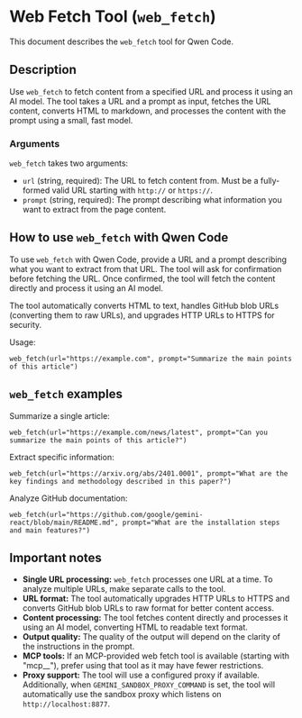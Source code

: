 # Web Fetch Tool (`web_fetch`)

This document describes the `web_fetch` tool for Qwen Code.

## Description

Use `web_fetch` to fetch content from a specified URL and process it using an AI model. The tool takes a URL and a prompt as input, fetches the URL content, converts HTML to markdown, and processes the content with the prompt using a small, fast model.

### Arguments

`web_fetch` takes two arguments:

- `url` (string, required): The URL to fetch content from. Must be a fully-formed valid URL starting with `http://` or `https://`.
- `prompt` (string, required): The prompt describing what information you want to extract from the page content.

## How to use `web_fetch` with Qwen Code

To use `web_fetch` with Qwen Code, provide a URL and a prompt describing what you want to extract from that URL. The tool will ask for confirmation before fetching the URL. Once confirmed, the tool will fetch the content directly and process it using an AI model.

The tool automatically converts HTML to text, handles GitHub blob URLs (converting them to raw URLs), and upgrades HTTP URLs to HTTPS for security.

Usage:

```
web_fetch(url="https://example.com", prompt="Summarize the main points of this article")
```

## `web_fetch` examples

Summarize a single article:

```
web_fetch(url="https://example.com/news/latest", prompt="Can you summarize the main points of this article?")
```

Extract specific information:

```
web_fetch(url="https://arxiv.org/abs/2401.0001", prompt="What are the key findings and methodology described in this paper?")
```

Analyze GitHub documentation:

```
web_fetch(url="https://github.com/google/gemini-react/blob/main/README.md", prompt="What are the installation steps and main features?")
```

## Important notes

- **Single URL processing:** `web_fetch` processes one URL at a time. To analyze multiple URLs, make separate calls to the tool.
- **URL format:** The tool automatically upgrades HTTP URLs to HTTPS and converts GitHub blob URLs to raw format for better content access.
- **Content processing:** The tool fetches content directly and processes it using an AI model, converting HTML to readable text format.
- **Output quality:** The quality of the output will depend on the clarity of the instructions in the prompt.
- **MCP tools:** If an MCP-provided web fetch tool is available (starting with "mcp\_\_"), prefer using that tool as it may have fewer restrictions.
- **Proxy support:** The tool will use a configured proxy if available. Additionally, when `GEMINI_SANDBOX_PROXY_COMMAND` is set, the tool will automatically use the sandbox proxy which listens on `http://localhost:8877`.
